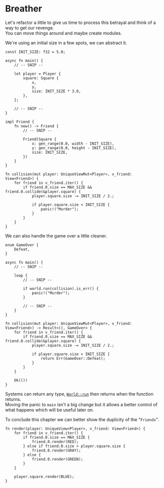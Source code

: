 # Breather

Let's refactor a little to give us time to process this betrayal and think of a way to get our revenge.\
You can move things around and maybe create modules.

We're using an initial size in a few spots, we can abstract it.

```rust,noplaypen
const INIT_SIZE: f32 = 5.0;

async fn main() {
    // -- SNIP --

    let player = Player {
        square: Square {
            x,
            y,
            size: INIT_SIZE * 3.0,
        },
    };

    // -- SNIP --
}

impl Friend {
    fn new() -> Friend {
        // -- SNIP --

        Friend(Square {
            x: gen_range(0.0, width - INIT_SIZE),
            y: gen_range(0.0, height - INIT_SIZE),
            size: INIT_SIZE,
        })
    }
}

fn collision(mut player: UniqueViewMut<Player>, v_friend: View<Friend>) {
    for friend in v_friend.iter() {
        if friend.0.size == MAX_SIZE && friend.0.collide(&player.square) {
            player.square.size -= INIT_SIZE / 2.;

            if player.square.size < INIT_SIZE {
                panic!("Murder");
            }
        }
    }
}
```

We can also handle the game over a little cleaner.

```rust,noplaypen
enum GameOver {
    Defeat,
}

async fn main() {
    // -- SNIP --

    loop {
        // -- SNIP --

        if world.run(collision).is_err() {
            panic!("Murder");
        }

        // -- SNIP --
    }
}

fn collision(mut player: UniqueViewMut<Player>, v_friend: View<Friend>) -> Result<(), GameOver> {
    for friend in v_friend.iter() {
        if friend.0.size == MAX_SIZE && friend.0.collide(&player.square) {
            player.square.size -= INIT_SIZE / 2.;

            if player.square.size < INIT_SIZE {
                return Err(GameOver::Defeat);
            }
        }
    }

    Ok(())
}
```

Systems can return any type, [`World::run`](https://docs.rs/shipyard/0.8/shipyard/struct.World.html#method.run) then returns when the function returns.\
Moving the panic to `main` isn't a big change but it allows a better control of what happens which will be useful later on.

To conclude this chapter we can better show the duplicity of the "`Friends`".

```rust,noplaypen
fn render(player: UniqueView<Player>, v_friend: View<Friend>) {
    for friend in v_friend.iter() {
        if friend.0.size == MAX_SIZE {
            friend.0.render(RED);
        } else if friend.0.size > player.square.size {
            friend.0.render(GRAY);
        } else {
            friend.0.render(GREEN);
        }
    }

    player.square.render(BLUE);
}
```
